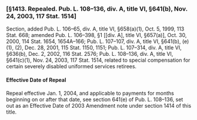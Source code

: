 ### [§1413. Repealed. Pub. L. 108–136, div. A, title VI, §641(b), Nov. 24, 2003, 117 Stat. 1514] ###

Section, added Pub. L. 106–65, div. A, title VI, §658(a)(1), Oct. 5, 1999, 113 Stat. 668; amended Pub. L. 106–398, §1 [[div. A], title VI, §657(a)], Oct. 30, 2000, 114 Stat. 1654, 1654A–166; Pub. L. 107–107, div. A, title VI, §641(b), (e)(1), (2), Dec. 28, 2001, 115 Stat. 1150, 1151; Pub. L. 107–314, div. A, title VI, §636(b), Dec. 2, 2002, 116 Stat. 2576; Pub. L. 108–136, div. A, title VI, §641(c)(1), Nov. 24, 2003, 117 Stat. 1514, related to special compensation for certain severely disabled uniformed services retirees.

#### Effective Date of Repeal ####

Repeal effective Jan. 1, 2004, and applicable to payments for months beginning on or after that date, see section 641(e) of Pub. L. 108–136, set out as an Effective Date of 2003 Amendment note under section 1414 of this title.